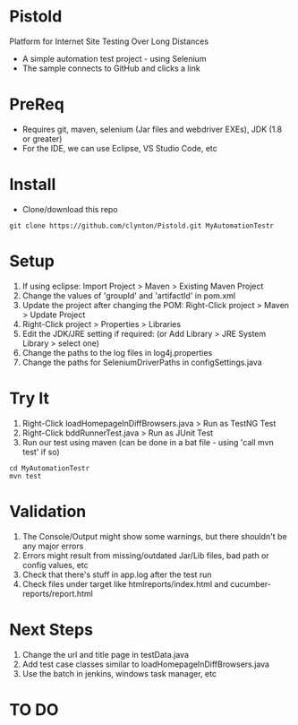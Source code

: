 # Pistold
Platform for Internet Site Testing Over Long Distances
- A simple automation test project - using Selenium
- The sample connects to GitHub and clicks a link

# PreReq
* Requires git, maven, selenium (Jar files and webdriver EXEs), JDK (1.8 or greater)
* For the IDE, we can use Eclipse, VS Studio Code, etc

# Install

* Clone/download this repo

```shell
git clone https://github.com/clynton/Pistold.git MyAutomationTestr
```

# Setup
	
1. If using eclipse: Import Project > Maven > Existing Maven Project
2. Change the values of 'groupId' and 'artifactId' in pom.xml
3. Update the project after changing the POM: Right-Click project > Maven > Update Project
4. Right-Click project > Properties > Libraries
5. Edit the JDK/JRE setting if required: (or Add Library > JRE System Library > select one)
6. Change the paths to the log files in log4j.properties
7. Change the paths for SeleniumDriverPaths in configSettings.java

# Try It
1. Right-Click loadHomepageInDiffBrowsers.java > Run as TestNG Test
2. Right-Click bddRunnerTest.java > Run as JUnit Test
3. Run our test using maven (can be done in a bat file - using 'call mvn test' if so)

```dos
cd MyAutomationTestr
mvn test
```

# Validation

1. The Console/Output might show some warnings, but there shouldn't be any major errors
2. Errors might result from missing/outdated Jar/Lib files, bad path or config values, etc
3. Check that there's stuff in app.log after the test run
4. Check files under target like htmlreports/index.html and cucumber-reports/report.html

# Next Steps

1. Change the url and title page in testData.java
2. Add test case classes similar to loadHomepageInDiffBrowsers.java
3. Use the batch in jenkins, windows task manager, etc


# TO DO


<br/><br/><br/>




